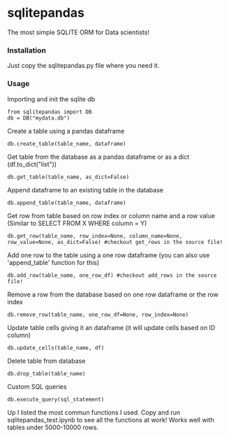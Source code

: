 # sqlitepandas
The most simple SQLITE ORM for Data scientists!



### Installation

Just copy the sqlitepandas.py file where you need it.

### Usage

Importing and init the sqlite db
```
from sqlitepandas import DB
db = DB("mydata.db")
```

Create a table using a pandas dataframe
```
db.create_table(table_name, dataframe)
```
Get table from the database as a pandas dataframe or as a dict (df.to_dict("list"))
```
db.get_table(table_name, as_dict=False)
```
Append dataframe to an existing table in the database
```
db.append_table(table_name, dataframe)
```
Get row from table based on row index or column name and a row value (Similar to SELECT FROM X WHERE column = Y)  
```
db.get_row(table_name, row_index=None, column_name=None, row_value=None, as_dict=False) #checkout get_rows in the source file!
```
Add one row to the table using a one row dataframe (you can also use 'append_table' function for this)
```
db.add_row(table_name, one_row_df) #checkout add_rows in the source file!
```
Remove a row from the database based on one row dataframe or the row index
```
db.remove_row(table_name, one_row_df=None, row_index=None)
```
Update table cells giving it an dataframe (it will update cells based on ID column)
```
db.update_cells(table_name, df)
```
Delete table from database
```
db.drop_table(table_name)
```
Custom SQL queries
```
db.execute_query(sql_statement)
```

Up I listed the most commun functions I used.
Copy and run sqlitepandas_test.ipynb to see all the functions at work!
Works well with tables under 5000-10000 rows. 
